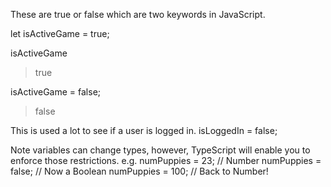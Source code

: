 These are true or false which are two keywords in JavaScript. 

let isActiveGame = true;

isActiveGame 
> true

isActiveGame = false;
> false


This is used a lot to see if a user is logged in. 
isLoggedIn = false;


Note variables can change types, however, TypeScript will enable you to enforce those restrictions. 
e.g. numPuppies = 23; // Number
numPuppies = false;  // Now a Boolean
numPuppies = 100;  // Back to Number! 
